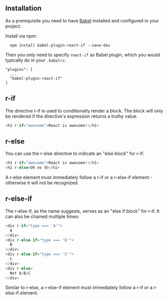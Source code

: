 ## Installation
As a prerequisite you need to have [Babel](https://github.com/babel/babel) installed and configured in your project.

Install via npm:

```
  npm install babel-plugin-react-if --save-dev
```

Then you only need to specify `react-if` as Babel plugin, which you would typically do in your `.babelrc`:
```
"plugins": [
  ...
  "babel-plugin-react-if"
]
```

## r-if

The directive r-if is used to conditionally render a block. The block will only be rendered if the directive's expression returns a truthy value.

```javascript
<h1 r-if="awesome">React is awesome!</h1>
```

## r-else

You can use the r-else directive to indicate an "else block" for r-if:

```javascript
<h1 r-if="awesome">React is awesome!</h1>
<h1 r-else>Oh no 😢</h1>
```

A r-else element must immediately follow a r-if or a r-else-if element - otherwise it will not be recognized.

## r-else-if

The r-else-if, as the name suggests, serves as an "else if block" for r-if. It can also be chained multiple times:

```javascript
<div r-if="type === 'A'">
  A
</div>
<div r-else-if="type === 'B'">
  B
</div>
<div r-else-if="type === 'C'">
  C
</div>
<div r-else>
  Not A/B/C
</div>
```

Similar to r-else, a r-else-if element must immediately follow a r-if or a r-else-if element.
